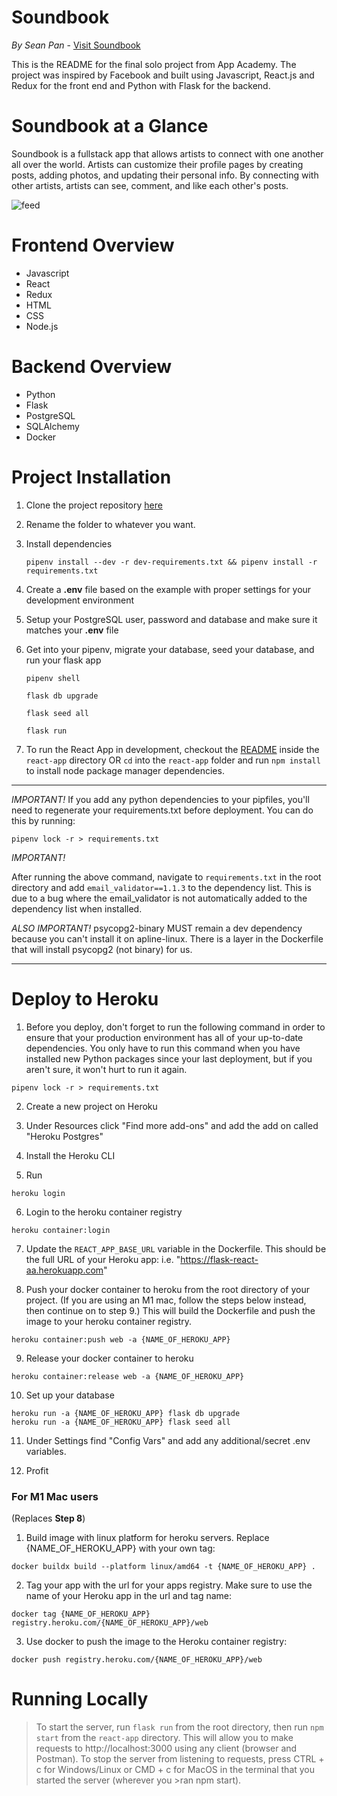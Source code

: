 # Soundbook

*By Sean Pan* - [Visit Soundbook](https://sound-book.herokuapp.com/)

This is the README for the final solo project from App Academy.
The project was inspired by Facebook and built using Javascript,
React.js and Redux for the front end and Python with Flask for the backend.

# Soundbook at a Glance

Soundbook is a fullstack app that allows artists to connect with one another all over the world. Artists can customize their profile pages by creating posts, adding photos, and updating their personal info. By connecting with other artists, artists can see, comment, and like each other's posts. 

![feed](https://res.cloudinary.com/photofinder/image/upload/v1641779285/soundbook_btbesc.gif)

# Frontend Overview
- Javascript
- React
- Redux
- HTML
- CSS
- Node.js

# Backend Overview
- Python
- Flask
- PostgreSQL
- SQLAlchemy
- Docker

# Project Installation

1. Clone the project repository [here](https://github.com/span9692/Soundbook)

2. Rename the folder to whatever you want.

3. Install dependencies

      ```
      pipenv install --dev -r dev-requirements.txt && pipenv install -r requirements.txt
      ```

4. Create a **.env** file based on the example with proper settings for your
   development environment
5. Setup your PostgreSQL user, password and database and make sure it matches your **.env** file

6. Get into your pipenv, migrate your database, seed your database, and run your flask app

   ```
   pipenv shell
   ```

   ```
   flask db upgrade
   ```

   ```
   flask seed all
   ```

   ```
   flask run
   ```

7. To run the React App in development, checkout the [README](./react-app/README.md) inside the `react-app` directory OR `cd` into the `react-app` folder and run `npm install` to install node package manager dependencies.

***
*IMPORTANT!*
   If you add any python dependencies to your pipfiles, you'll need to regenerate your requirements.txt before deployment.
   You can do this by running:

   ```
   pipenv lock -r > requirements.txt
   ```
 *IMPORTANT!*
 
  After running the above command, navigate to `requirements.txt` in the root directory and add `email_validator==1.1.3` to the dependency list. This is due to a bug where the email_validator is not automatically added to the dependency list when installed.
   

*ALSO IMPORTANT!*
   psycopg2-binary MUST remain a dev dependency because you can't install it on apline-linux.
   There is a layer in the Dockerfile that will install psycopg2 (not binary) for us.
***

# Deploy to Heroku
1. Before you deploy, don't forget to run the following command in order to ensure that your production environment has all of your up-to-date dependencies. You only have to run this command when you have installed new Python packages since your last deployment, but if you aren't sure, it won't hurt to run it again.

```
pipenv lock -r > requirements.txt
```
2. Create a new project on Heroku

3. Under Resources click "Find more add-ons" and add the add on called "Heroku Postgres"

4. Install the Heroku CLI

5. Run
```
heroku login
```
6. Login to the heroku container registry
```
heroku container:login
```
7. Update the `REACT_APP_BASE_URL` variable in the Dockerfile. This should be the full URL of your Heroku app: i.e. "https://flask-react-aa.herokuapp.com"

8. Push your docker container to heroku from the root directory of your project. (If you are using an M1 mac, follow the steps below instead, then continue on to step 9.) This will build the Dockerfile and push the image to your heroku container registry.
```
heroku container:push web -a {NAME_OF_HEROKU_APP}
```
9. Release your docker container to heroku
```
heroku container:release web -a {NAME_OF_HEROKU_APP}
```
10. Set up your database
```
heroku run -a {NAME_OF_HEROKU_APP} flask db upgrade
heroku run -a {NAME_OF_HEROKU_APP} flask seed all
```
11. Under Settings find "Config Vars" and add any additional/secret .env variables.

12. Profit

### For M1 Mac users
(Replaces **Step 8**)

1. Build image with linux platform for heroku servers. Replace {NAME_OF_HEROKU_APP} with your own tag:
```
docker buildx build --platform linux/amd64 -t {NAME_OF_HEROKU_APP} .
```
2. Tag your app with the url for your apps registry. Make sure to use the name of your Heroku app in the url and tag name:
```
docker tag {NAME_OF_HEROKU_APP} registry.heroku.com/{NAME_OF_HEROKU_APP}/web
```
3. Use docker to push the image to the Heroku container registry:
```
docker push registry.heroku.com/{NAME_OF_HEROKU_APP}/web
```

# Running Locally
>To start the server, run `flask run` from the root directory, then run `npm start` from the `react-app` directory. This will allow you to make requests to http://localhost:3000 using any client (browser and Postman).
>To stop the server from listening to requests, press CTRL + c for Windows/Linux or CMD + c for MacOS in the terminal that you started the server (wherever you >ran npm start).
